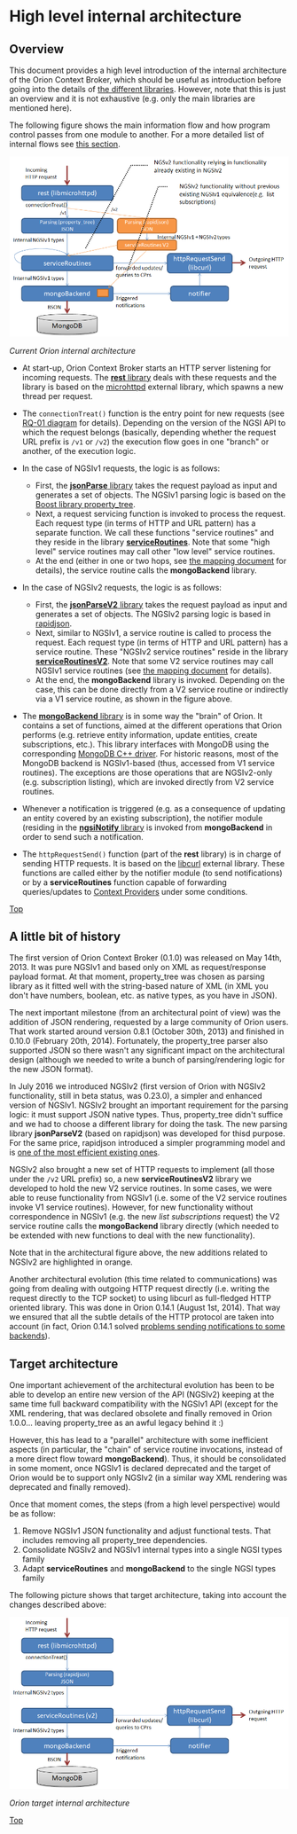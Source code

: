 # <a name="top"></a>High level internal architecture

## Overview

This document provides a high level introduction of the internal architecture of the Orion Context Broker, which should be useful as introduction before going into the details of [the different libraries](sourceCode.md). However, note that this is just an overview and it is not exhaustive (e.g. only the main libraries are mentioned here).

The following figure shows the main information flow and how program control passes from one module to another. For a more detailed list of internal flows see [this section](flowsIndex.md).

![Orion current internal architecture](images/current_architecture.png)

_Current Orion internal architecture_

* At start-up, Orion Context Broker starts an HTTP server listening for incoming requests. The [**rest** library](sourceCode.md#srclibrest) deals with these requests and the library is based on the [microhttpd](https://www.gnu.org/software/libmicrohttpd/) external library, which spawns a new thread per request.

* The `connectionTreat()` function is the entry point for new requests (see [RQ-01 diagram](sourceCode.md#flow-rq-01) for details). Depending on the version of the NGSI API to which the request belongs (basically, depending whether the request URL prefix is `/v1` or `/v2`) the execution flow goes in one "branch" or another, of the execution logic.

* In the case of NGSIv1 requests, the logic is as follows:
	* First, the [**jsonParse** library](sourceCode.md#srclibjsonparse) takes the request payload as input and generates a set of objects. The NGSIv1 parsing logic is based on the [Boost library property_tree](https://theboostcpplibraries.com/boost.propertytree).
	* Next, a request servicing function is invoked to process the request. Each request type (in terms of HTTP and URL pattern) has a separate function. We call these functions "service routines" and they reside in the library [**serviceRoutines**](sourceCode.md#srclibserviceroutines). Note that some "high level" service routines may call other "low level" service routines.
	* At the end (either in one or two hops, see [the mapping document](ServiceRoutines.txt) for details), the service routine calls the **mongoBackend** library.
* In the case of NGSIv2 requests, the logic is as follows:
	* First, the [**jsonParseV2** library](sourceCode.md#srclibjsonparsev2) takes the request payload as input and generates a set of objects. The NGSIv2 parsing logic is based in [rapidjson](http://rapidjson.org).
	* Next, similar to NGSIv1, a service routine is called to process the request. Each request type (in terms of HTTP and URL pattern) has a service routine. These "NGSIv2 service routines" reside in the library [**serviceRoutinesV2**](sourceCode.md#srclibserviceroutinesv2). Note that some V2 service routines may call NGSIv1 service routines (see [the mapping document](ServiceRoutines.txt) for details).
	* At the end, the **mongoBackend** library is invoked. Depending on the case, this can be done directly from a V2 service routine or indirectly via a V1 service routine, as shown in the figure above.
* The [**mongoBackend** library](sourceCode.md#srclibmongobackend) is in some way the "brain" of Orion. It contains a set of functions, aimed at the different operations that Orion performs (e.g. retrieve entity information, update entities, create subscriptions, etc.). This library interfaces with MongoDB using the corresponding [MongoDB C++ driver](http://mongodb.github.io/mongo-cxx-driver/). For historic reasons, most of the MongoDB backend is NGSIv1-based (thus, accessed from V1 service routines). The exceptions are those operations that are NGSIv2-only (e.g. subscription listing), which are invoked directly from V2 service routines.
* Whenever a notification is triggered (e.g. as a consequence of updating an entity covered by an existing subscription), the notifier module (residing in the [**ngsiNotify** library](sourceCode.md#srclibngsinotify) is invoked from **mongoBackend** in order to send such a notification. 
* The `httpRequestSend()` function (part of the **rest** library) is in charge of sending HTTP requests. It is based on the [libcurl](https://curl.haxx.se/libcurl/) external library. These functions are called either by the notifier module (to send notifications) or by a **serviceRoutines** function capable of forwarding queries/updates to [Context Providers](../user/context_providers.md) under some conditions.

[Top](#top)

## A little bit of history

The first version of Orion Context Broker (0.1.0) was released on May 14th, 2013. It was pure NGSIv1 and based only on XML as request/response payload format. At that moment, property_tree was chosen as parsing library as it fitted well with the string-based nature of XML (in XML you don't have numbers, boolean, etc. as native types, as you have in JSON).

The next important milestone (from an architectural point of view) was the addition of JSON rendering, requested by a large community of Orion users. That work started around version 0.8.1 (October 30th, 2013) and finished in 0.10.0 (February 20th, 2014). Fortunately, the property_tree parser also supported JSON so there wasn't any significant impact on the architectural design (although we needed to write a bunch of parsing/rendering logic for the new JSON format).

In July 2016 we introduced NGSIv2 (first version of Orion with NGSIv2 functionality, still in beta status, was 0.23.0), a simpler and enhanced version of NGSIv1. NGSIv2 brought an important requirement for the parsing logic: it must support JSON native types. Thus, property_tree didn't suffice and we had to choose a different library for doing the task. The new parsing library **jsonParseV2** (based on rapidjson) was developed for thisd purpose. For the same price, rapidjson introduced a simpler programming model and is [one of the most efficient existing ones](https://github.com/miloyip/nativejson-benchmark).

NGSIv2 also brought a new set of HTTP requests to implement (all those under the `/v2` URL prefix) so, a new **serviceRoutinesV2** library we developed to hold the new V2 service routines. In some cases, we were able to reuse functionality from NGSIv1 (i.e. some of the V2 service routines invoke V1 service routines). However, for new functionality without correspondence in NGSIv1 (e.g. the new *list subscriptions* request) the V2 service routine calls the **mongoBackend** library directly (which needed to be extended with new functions to deal with the new functionality).

Note that in the architectural figure above, the new additions related to NGSIv2 are highlighted in orange.

Another architectural evolution (this time related to communications) was going from dealing with outgoing HTTP request directly (i.e. writing the request directly to the TCP socket) to using libcurl as full-fledged HTTP oriented library. This was done in Orion 0.14.1 (August 1st, 2014). That way we ensured that all the subtle details of the HTTP protocol are taken into account (in fact, Orion 0.14.1 solved [problems sending notifications to some backends](https://github.com/telefonicaid/fiware-orion/issues/442)).

## Target architecture

One important achievement of the architectural evolution has been to be able to develop an entire new version of the API (NGSIv2) keeping at the same time full backward compatibility with the NGSIv1 API (except for the XML rendering, that was declared obsolete and finally removed in Orion 1.0.0... leaving property_tree as an awful legacy behind it :)

However, this has lead to a "parallel" architecture with some inefficient aspects (in particular, the "chain" of service routine invocations, instead of a more direct flow toward **mongoBackend**). Thus, it should be consolidated in some moment, once NGSIv1 is declared deprecated and the target of Orion would be to support only NGSIv2 (in a similar way XML rendering was deprecated and finally removed).

Once that moment comes, the steps (from a high level perspective) would be as follow:

1. Remove NGSIv1 JSON functionality and adjust functional tests. That includes removing all property_tree dependencies.
2. Consolidate NGSIv2 and NGSIv1 internal types into a single NGSI types family
3. Adapt **serviceRoutines** and **mongoBackend** to the single NGSI types family

The following picture shows that target architecture, taking into account the changes described above:

![Orion target internal architecture](images/target_architecture.png)

_Orion target internal architecture_

[Top](#top)
